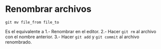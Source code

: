 # Renombrar archivos

```
git mv file_from file_to
```
Es el equivalente a
   1.- Renombrar en el editor.
   2.- Hacer `git rm` al archivo con el nombre anterior.
   3.- Hacer `git add` y `git commit` al archivo renombrado.
